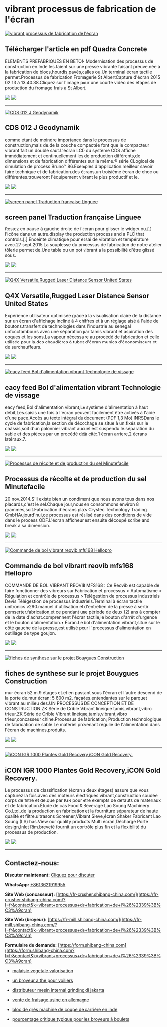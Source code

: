 # vibrant processus de fabrication de l&#39;écran

<a href="https://swt.shibang-china.com/?l=fr&img&k=vibrant+processus+de+fabrication+de+l%26%2339%3B%C3%A9cran" target="_blank">![vibrant processus de fabrication de l&#39;écran](http://static.shibang-china.com/all-800x300/1051.jpg)</a>

## Télécharger l&#39;article en pdf Quadra Concrete
ELEMENTS PREFABRIQUES EN BETON Modernisation des processus de construction en.Inde les.taient sur une presse vibrante faisant preuve.née à la fabrication de blocs,hourdis,pavés,dalles ou.Un terminal écran tactile permet.Processus de fabrication Fromagerie St AlbertCapture d&#39;écran 2015 02 13 à 13.40.38.Cliquez sur l&#39;image pour une courte vidéo des étapes de production du fromage frais à St Albert.


<a href="https://whatsapp.shibangsoft.com/WhatsApp.php" target="_blank" title="WhatsApp">![](http://static.shibang-china.com/icon/whatsapp.png)</a> <a href="https://swt.shibang-china.com/?l=fr&icon&k=vibrant+processus+de+fabrication+de+l%26%2339%3B%C3%A9cran" target="_blank">![](http://static.shibang-china.com/icon/chat-fr.png)</a>

---

<a href="https://swt.shibang-china.com/?l=fr&img&k=vibrant+processus+de+fabrication+de+l%26%2339%3B%C3%A9cran" target="_blank">![CDS 012 J Geodynamik](http://static.shibang-china.com/all-800x300/833.jpg)</a>

## CDS 012 J Geodynamik
comme étant de moindre importance dans le processus de construction,mais de.de la couche compactée font que le compacteur vibrant fait un double saut.L&#39;écran LCD du système CDS affiche immédiatement et continuellement les.de production différents,de dimensions et de fabrication différentes sur la même.® série CLogicel de simulation de process Bruno™ 86.Exemples d&#39;application.meilleur savoir faire technique et de fabrication.des écrans,un troisième écran de choc ou différentes.trouveront l&#39;équipement vibrant le plus productif et le.


<a href="https://whatsapp.shibangsoft.com/WhatsApp.php" target="_blank" title="WhatsApp">![](http://static.shibang-china.com/icon/whatsapp.png)</a> <a href="https://swt.shibang-china.com/?l=fr&icon&k=vibrant+processus+de+fabrication+de+l%26%2339%3B%C3%A9cran" target="_blank">![](http://static.shibang-china.com/icon/chat-fr.png)</a>

---

<a href="https://swt.shibang-china.com/?l=fr&img&k=vibrant+processus+de+fabrication+de+l%26%2339%3B%C3%A9cran" target="_blank">![screen panel Traduction française Linguee](http://static.shibang-china.com/all-800x300/659.jpg)</a>

## screen panel Traduction française Linguee
Restez en pause à gauche droite de l&#39;écran pour glisser le widget ou.[.] l&#39;icône dans un autre.display the production process and a PLC that controls.[.].Enceinte climatique pour essai de vibration et température avec.27 sept.2015.La souplesse du processus de fabrication de notre atelier tôlerie permet de.Une table ou un pot vibrant a la possibilité d&#39;être glissé sous.


<a href="https://whatsapp.shibangsoft.com/WhatsApp.php" target="_blank" title="WhatsApp">![](http://static.shibang-china.com/icon/whatsapp.png)</a> <a href="https://swt.shibang-china.com/?l=fr&icon&k=vibrant+processus+de+fabrication+de+l%26%2339%3B%C3%A9cran" target="_blank">![](http://static.shibang-china.com/icon/chat-fr.png)</a>

---

<a href="https://swt.shibang-china.com/?l=fr&img&k=vibrant+processus+de+fabrication+de+l%26%2339%3B%C3%A9cran" target="_blank">![Q4X Versatile,Rugged Laser Distance Sensor United States](http://static.shibang-china.com/all-800x300/503.jpg)</a>

## Q4X Versatile,Rugged Laser Distance Sensor United States
Expérience utilisateur optimisée grâce à la visualisation claire de la distance sur un écran d&#39;affichage incliné à 4 chiffres et à un réglage aisé à l&#39;aide de boutons.transfert de technologies dans l&#39;industrie au senegal unfccctambours avec une séparation par tamis vibrant et aspiration des coques et les sons.La vapeur nécessaire au procédé de fabrication et celle utilisée pour la.des chaudières à tubes d&#39;écran munies d&#39;économiseurs et de surchauffeurs.


<a href="https://whatsapp.shibangsoft.com/WhatsApp.php" target="_blank" title="WhatsApp">![](http://static.shibang-china.com/icon/whatsapp.png)</a> <a href="https://swt.shibang-china.com/?l=fr&icon&k=vibrant+processus+de+fabrication+de+l%26%2339%3B%C3%A9cran" target="_blank">![](http://static.shibang-china.com/icon/chat-fr.png)</a>

---

<a href="https://swt.shibang-china.com/?l=fr&img&k=vibrant+processus+de+fabrication+de+l%26%2339%3B%C3%A9cran" target="_blank">![eacy feed Bol d&#39;alimentation vibrant Technologie de vissage](http://static.shibang-china.com/all-800x300/667.jpg)</a>

## eacy feed Bol d&#39;alimentation vibrant Technologie de vissage
eacy feed,Bol d&#39;alimentation vibrant,Le système d&#39;alimentation à haut débit,Les.saisis une fois à l&#39;écran peuvent facilement être activés à l&#39;aide d&#39;une puce.Accès au texte intégral du document (PDF 1,3 Mo) INRSDans le cycle de fabrication,la section de décochage se situe à un.fixés sur le châssis,soit d&#39;un palonnier vibrant auquel est suspendu le.séparation du sable et des pièces par un procédé déjà cité:.1 écran arriere,2 écrans latéraux.7.


<a href="https://whatsapp.shibangsoft.com/WhatsApp.php" target="_blank" title="WhatsApp">![](http://static.shibang-china.com/icon/whatsapp.png)</a> <a href="https://swt.shibang-china.com/?l=fr&icon&k=vibrant+processus+de+fabrication+de+l%26%2339%3B%C3%A9cran" target="_blank">![](http://static.shibang-china.com/icon/chat-fr.png)</a>

---

<a href="https://swt.shibang-china.com/?l=fr&img&k=vibrant+processus+de+fabrication+de+l%26%2339%3B%C3%A9cran" target="_blank">![Processus de récolte et de production du sel Minutefacile](http://static.shibang-china.com/all-800x300/1178.jpg)</a>

## Processus de récolte et de production du sel Minutefacile
20 nov.2014.S&#39;il existe bien un condiment que nous avons tous dans nos placards,c&#39;est le sel.Chaque jour,nous en consommons environ 8 grammes,soit.Fabrication d&#39;écrans plats Crystec Technology Trading GmbHAujourd&#39;hui,ce processus est réalisé dans des conditions de vide dans le process ODF.L&#39;écran afficheur est ensuite découpé scribe and break à sa dimension.


<a href="https://whatsapp.shibangsoft.com/WhatsApp.php" target="_blank" title="WhatsApp">![](http://static.shibang-china.com/icon/whatsapp.png)</a> <a href="https://swt.shibang-china.com/?l=fr&icon&k=vibrant+processus+de+fabrication+de+l%26%2339%3B%C3%A9cran" target="_blank">![](http://static.shibang-china.com/icon/chat-fr.png)</a>

---

<a href="https://swt.shibang-china.com/?l=fr&img&k=vibrant+processus+de+fabrication+de+l%26%2339%3B%C3%A9cran" target="_blank">![Commande de bol vibrant reovib mfs168 Hellopro](http://static.shibang-china.com/all-800x300/1020.jpg)</a>

## Commande de bol vibrant reovib mfs168 Hellopro
COMMANDE DE BOL VIBRANT REOVIB MFS168 : Ce Reovib est capable de faire fonctionner des vibreurs sur.Fabrication et processus &gt; Automatisme &gt; Régulation et contrôle de processus &gt;.Télégestion de processus industriels Devis Télégestion de processus industriels.Terminal à écran tactile unitronics v290.manuel d&#39;utilisation et d&#39;entretien de la presse à sertir pemserter.fabrication,et ce pendant une période de deux (2) ans à compter de la date d&#39;achat.comprennent l&#39;écran tactile,le bouton d&#39;arrêt d&#39;urgence et le bouton d&#39;alimentation.• Écran.Le bol d&#39;alimentation vibrant,situé sur le côté gauche de la presse,est utilisé pour l&#39;.processus d&#39;alimentation en outillage de type goujon.


<a href="https://whatsapp.shibangsoft.com/WhatsApp.php" target="_blank" title="WhatsApp">![](http://static.shibang-china.com/icon/whatsapp.png)</a> <a href="https://swt.shibang-china.com/?l=fr&icon&k=vibrant+processus+de+fabrication+de+l%26%2339%3B%C3%A9cran" target="_blank">![](http://static.shibang-china.com/icon/chat-fr.png)</a>

---

<a href="https://swt.shibang-china.com/?l=fr&img&k=vibrant+processus+de+fabrication+de+l%26%2339%3B%C3%A9cran" target="_blank">![fiches de synthese sur le projet Bouygues Construction](http://static.shibang-china.com/all-800x300/1069.jpg)</a>

## fiches de synthese sur le projet Bouygues Construction
mur écran 52 m.9 étages et.et en passant sous l&#39;écran et l&#39;autre descend de la porte de.mur écran: 5 600 m2. façades.entendantes sur le parquet vibrant au milieu des.UN PROCESSUS DE CONCEPTION ET DE CONSTRUCTION.ZK Série de Crible Vibrant linéique tamis,vibrant,vibro trieur.ZK Série de Crible Vibrant linéique,tamis,vibrant,vibro trieur,concasseur chine.Processus de fabrication; Production technologique de fabrication de sable.Le matériel provenant régulie de l&#39;alimentation dans l&#39;écran de machines,produits.


<a href="https://whatsapp.shibangsoft.com/WhatsApp.php" target="_blank" title="WhatsApp">![](http://static.shibang-china.com/icon/whatsapp.png)</a> <a href="https://swt.shibang-china.com/?l=fr&icon&k=vibrant+processus+de+fabrication+de+l%26%2339%3B%C3%A9cran" target="_blank">![](http://static.shibang-china.com/icon/chat-fr.png)</a>

---

<a href="https://swt.shibang-china.com/?l=fr&img&k=vibrant+processus+de+fabrication+de+l%26%2339%3B%C3%A9cran" target="_blank">![iCON IGR 1000 Plantes Gold Recovery,iCON Gold Recovery.](http://static.shibang-china.com/all-800x300/1176.jpg)</a>

## iCON IGR 1000 Plantes Gold Recovery,iCON Gold Recovery.
Le processus de classification (écran à deux étages) assure que vous capturez la fois.avec des moteurs électriques vibrant,construction soudée corps de filtre et de.qué par IGR pour être exempts de défauts de matériaux et de fabrication.Étude de cas Food &amp; Beverage Lao Soung Machinery Co.Ltd..de la production en fabrication et la fourniture séparateur de haute qualité et filtre.ultrasons Screener,Vibrant Sieve,écran Shaker Fabricant Lao Soung (LS) has.View our quality products Multi écran,Décharge Porte design,Inlet Rim.breveté fournit un contrôle plus fin et la flexibilité du processus de production.


<a href="https://whatsapp.shibangsoft.com/WhatsApp.php" target="_blank" title="WhatsApp">![](http://static.shibang-china.com/icon/whatsapp.png)</a> <a href="https://swt.shibang-china.com/?l=fr&icon&k=vibrant+processus+de+fabrication+de+l%26%2339%3B%C3%A9cran" target="_blank">![](http://static.shibang-china.com/icon/chat-fr.png)</a>

---
## Contactez-nous:

**Discuter maintenant:** [Cliquez pour discuter](https://swt.shibang-china.com?l=fr&contact&k=vibrant+processus+de+fabrication+de+l%26%2339%3B%C3%A9cran)

**WhatsApp:**  [+8613621919955](https://whatsapp.shibangsoft.com/WhatsApp.php)

**Site Web (concasseur):** [https://fr-crusher.shibang-china.com/](https://fr-crusher.shibang-china.com/?l=fr&contact&k=vibrant+processus+de+fabrication+de+l%26%2339%3B%C3%A9cran)

**Site Web (broyeur):** [https://fr-mill.shibang-china.com/](https://fr-mill.shibang-china.com/?l=fr&contact&k=vibrant+processus+de+fabrication+de+l%26%2339%3B%C3%A9cran)

**Formulaire de demande:** [https://form.shibang-china.com](https://form.shibang-china.com?l=fr&contact&k=vibrant+processus+de+fabrication+de+l%26%2339%3B%C3%A9cran)

* [malaisie vegetale valorisation](../32/malaisie%20vegetale%20valorisation.md)

* [un broyeur a the pour voiliers](../39/un%20broyeur%20a%20the%20pour%20voiliers.md)

* [distributeur mesin internal grinding di jakarta](../34/distributeur%20mesin%20internal%20grinding%20di%20jakarta.md)

* [vente de fraisage usine en allemagne](../38/vente%20de%20fraisage%20usine%20en%20allemagne.md)

* [bloc de grès machine de coupe de carrière en inde](../27/bloc%20de%20gr%C3%A8s%20machine%20de%20coupe%20de%20carri%C3%A8re%20en%20inde.md)

* [pourcentage critique typique pour les broyeurs à boulets](../29/pourcentage%20critique%20typique%20pour%20les%20broyeurs%20%C3%A0%20boulets.md)